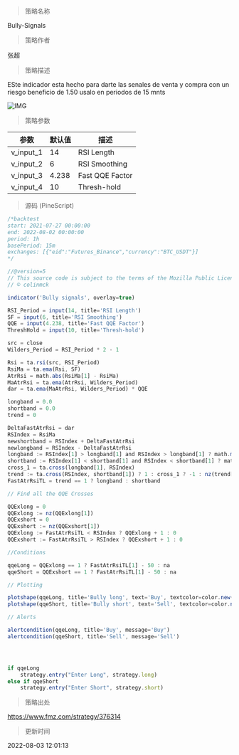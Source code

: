 
> 策略名称

Bully-Signals

> 策略作者

张超

> 策略描述

ESte indicador esta hecho para darte las senales de venta y compra con un riesgo beneficio de 1.50 usalo en periodos de 15 mnts


 ![IMG](https://www.fmz.com/upload/asset/150bfcf9ce5c54bd869.png) 

> 策略参数



|参数|默认值|描述|
|----|----|----|
|v_input_1|14|RSI Length|
|v_input_2|6|RSI Smoothing|
|v_input_3|4.238|Fast QQE Factor|
|v_input_4|10|Thresh-hold|


> 源码 (PineScript)

``` javascript
/*backtest
start: 2021-07-27 00:00:00
end: 2022-08-02 00:00:00
period: 1h
basePeriod: 15m
exchanges: [{"eid":"Futures_Binance","currency":"BTC_USDT"}]
*/

//@version=5
// This source code is subject to the terms of the Mozilla Public License 2.0 at https://mozilla.org/MPL/2.0/
// © colinmck

indicator('Bully signals', overlay=true)

RSI_Period = input(14, title='RSI Length')
SF = input(6, title='RSI Smoothing')
QQE = input(4.238, title='Fast QQE Factor')
ThreshHold = input(10, title='Thresh-hold')

src = close
Wilders_Period = RSI_Period * 2 - 1

Rsi = ta.rsi(src, RSI_Period)
RsiMa = ta.ema(Rsi, SF)
AtrRsi = math.abs(RsiMa[1] - RsiMa)
MaAtrRsi = ta.ema(AtrRsi, Wilders_Period)
dar = ta.ema(MaAtrRsi, Wilders_Period) * QQE

longband = 0.0
shortband = 0.0
trend = 0

DeltaFastAtrRsi = dar
RSIndex = RsiMa
newshortband = RSIndex + DeltaFastAtrRsi
newlongband = RSIndex - DeltaFastAtrRsi
longband := RSIndex[1] > longband[1] and RSIndex > longband[1] ? math.max(longband[1], newlongband) : newlongband
shortband := RSIndex[1] < shortband[1] and RSIndex < shortband[1] ? math.min(shortband[1], newshortband) : newshortband
cross_1 = ta.cross(longband[1], RSIndex)
trend := ta.cross(RSIndex, shortband[1]) ? 1 : cross_1 ? -1 : nz(trend[1], 1)
FastAtrRsiTL = trend == 1 ? longband : shortband

// Find all the QQE Crosses

QQExlong = 0
QQExlong := nz(QQExlong[1])
QQExshort = 0
QQExshort := nz(QQExshort[1])
QQExlong := FastAtrRsiTL < RSIndex ? QQExlong + 1 : 0
QQExshort := FastAtrRsiTL > RSIndex ? QQExshort + 1 : 0

//Conditions

qqeLong = QQExlong == 1 ? FastAtrRsiTL[1] - 50 : na
qqeShort = QQExshort == 1 ? FastAtrRsiTL[1] - 50 : na

// Plotting

plotshape(qqeLong, title='Bully long', text='Buy', textcolor=color.new(color.white, 0), style=shape.labelup, location=location.belowbar, color=color.new(color.green, 0), size=size.tiny)
plotshape(qqeShort, title='Bully short', text='Sell', textcolor=color.new(color.white, 0), style=shape.labeldown, location=location.abovebar, color=color.new(color.red, 0), size=size.tiny)

// Alerts

alertcondition(qqeLong, title='Buy', message='Buy')
alertcondition(qqeShort, title='Sell', message='Sell')




if qqeLong
    strategy.entry("Enter Long", strategy.long)
else if qqeShort
    strategy.entry("Enter Short", strategy.short)
```

> 策略出处

https://www.fmz.com/strategy/376314

> 更新时间

2022-08-03 12:01:13
